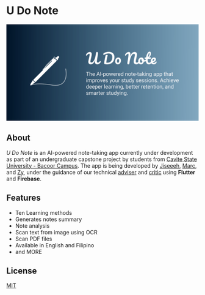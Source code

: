 # U Do Note

![Header](./assets/images/header.svg)

## About

*U Do Note* is an AI-powered note-taking app currently under development as part of an undergraduate capstone project by students from [Cavite State University - Bacoor Campus](https://cvsu.edu.ph/bacoor/). The app is being developed by [Jiseeeh](https://www.facebook.com/Jiseeeh/), [Marc](https://www.facebook.com/santosmarc14), and [Zy](https://www.facebook.com/santosmarc14), under the guidance of our technical [adviser](https://www.facebook.com/) and [critic](https://www.facebook.com/) using **Flutter** and **Firebase**.

## Features

- Ten Learning methods
- Generates notes summary
- Note analysis
- Scan text from image using OCR
- Scan PDF files
- Available in English and Filipino
- and MORE

## License

[MIT](https://choosealicense.com/licenses/mit/)
